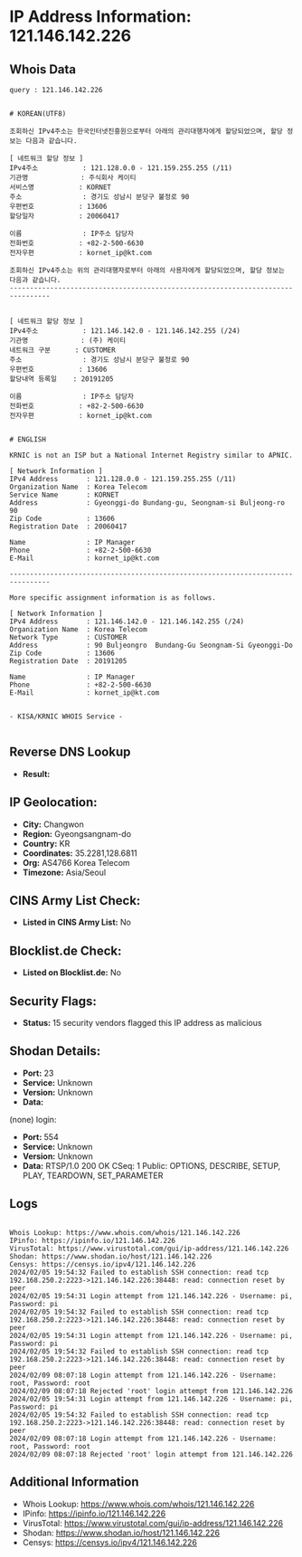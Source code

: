 # IP Address Information: 121.146.142.226

## Whois Data
```
query : 121.146.142.226


# KOREAN(UTF8)

조회하신 IPv4주소는 한국인터넷진흥원으로부터 아래의 관리대행자에게 할당되었으며, 할당 정보는 다음과 같습니다.

[ 네트워크 할당 정보 ]
IPv4주소           : 121.128.0.0 - 121.159.255.255 (/11)
기관명             : 주식회사 케이티
서비스명           : KORNET
주소               : 경기도 성남시 분당구 불정로 90
우편번호           : 13606
할당일자           : 20060417

이름               : IP주소 담당자
전화번호           : +82-2-500-6630
전자우편           : kornet_ip@kt.com

조회하신 IPv4주소는 위의 관리대행자로부터 아래의 사용자에게 할당되었으며, 할당 정보는 다음과 같습니다.
--------------------------------------------------------------------------------


[ 네트워크 할당 정보 ]
IPv4주소           : 121.146.142.0 - 121.146.142.255 (/24)
기관명             : (주) 케이티
네트워크 구분      : CUSTOMER
주소               : 경기도 성남시 분당구 불정로 90
우편번호           : 13606
할당내역 등록일    : 20191205

이름               : IP주소 담당자
전화번호           : +82-2-500-6630
전자우편           : kornet_ip@kt.com


# ENGLISH

KRNIC is not an ISP but a National Internet Registry similar to APNIC.

[ Network Information ]
IPv4 Address       : 121.128.0.0 - 121.159.255.255 (/11)
Organization Name  : Korea Telecom
Service Name       : KORNET
Address            : Gyeonggi-do Bundang-gu, Seongnam-si Buljeong-ro 90
Zip Code           : 13606
Registration Date  : 20060417

Name               : IP Manager
Phone              : +82-2-500-6630
E-Mail             : kornet_ip@kt.com

--------------------------------------------------------------------------------

More specific assignment information is as follows.

[ Network Information ]
IPv4 Address       : 121.146.142.0 - 121.146.142.255 (/24)
Organization Name  : Korea Telecom
Network Type       : CUSTOMER
Address            : 90 Buljeongro  Bundang-Gu Seongnam-Si Gyeonggi-Do
Zip Code           : 13606
Registration Date  : 20191205

Name               : IP Manager
Phone              : +82-2-500-6630
E-Mail             : kornet_ip@kt.com


- KISA/KRNIC WHOIS Service -


```
## Reverse DNS Lookup
- **Result:** 

## IP Geolocation:
- **City:** Changwon
- **Region:** Gyeongsangnam-do
- **Country:** KR
- **Coordinates:** 35.2281,128.6811
- **Org:** AS4766 Korea Telecom
- **Timezone:** Asia/Seoul

## CINS Army List Check:
- **Listed in CINS Army List:** 
No

## Blocklist.de Check:
- **Listed on Blocklist.de:** 
No

## Security Flags:
- **Status:** 15 security vendors flagged this IP address as malicious

## Shodan Details:
- **Port:** 23
- **Service:** Unknown
- **Version:** Unknown
- **Data:** 
(none) login: 

- **Port:** 554
- **Service:** Unknown
- **Version:** Unknown
- **Data:** RTSP/1.0 200 OK
CSeq: 1
Public: OPTIONS, DESCRIBE, SETUP, PLAY, TEARDOWN, SET_PARAMETER



## Logs
```

Whois Lookup: https://www.whois.com/whois/121.146.142.226
IPinfo: https://ipinfo.io/121.146.142.226
VirusTotal: https://www.virustotal.com/gui/ip-address/121.146.142.226
Shodan: https://www.shodan.io/host/121.146.142.226
Censys: https://censys.io/ipv4/121.146.142.226
2024/02/05 19:54:32 Failed to establish SSH connection: read tcp 192.168.250.2:2223->121.146.142.226:38448: read: connection reset by peer
2024/02/05 19:54:31 Login attempt from 121.146.142.226 - Username: pi, Password: pi
2024/02/05 19:54:32 Failed to establish SSH connection: read tcp 192.168.250.2:2223->121.146.142.226:38448: read: connection reset by peer
2024/02/05 19:54:31 Login attempt from 121.146.142.226 - Username: pi, Password: pi
2024/02/05 19:54:32 Failed to establish SSH connection: read tcp 192.168.250.2:2223->121.146.142.226:38448: read: connection reset by peer
2024/02/09 08:07:18 Login attempt from 121.146.142.226 - Username: root, Password: root
2024/02/09 08:07:18 Rejected 'root' login attempt from 121.146.142.226
2024/02/05 19:54:31 Login attempt from 121.146.142.226 - Username: pi, Password: pi
2024/02/05 19:54:32 Failed to establish SSH connection: read tcp 192.168.250.2:2223->121.146.142.226:38448: read: connection reset by peer
2024/02/09 08:07:18 Login attempt from 121.146.142.226 - Username: root, Password: root
2024/02/09 08:07:18 Rejected 'root' login attempt from 121.146.142.226

```
## Additional Information
- Whois Lookup: https://www.whois.com/whois/121.146.142.226
- IPinfo: https://ipinfo.io/121.146.142.226
- VirusTotal: https://www.virustotal.com/gui/ip-address/121.146.142.226
- Shodan: https://www.shodan.io/host/121.146.142.226
- Censys: https://censys.io/ipv4/121.146.142.226

